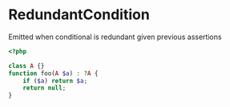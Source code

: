 # RedundantCondition

Emitted when conditional is redundant given previous assertions

```php
<?php

class A {}
function foo(A $a) : ?A {
    if ($a) return $a;
    return null;
}
```
